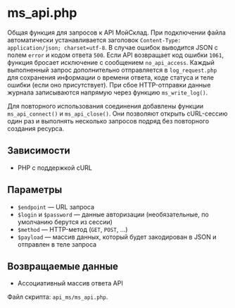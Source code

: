 # ms_api.php

Общая функция для запросов к API МойСклад.
При подключении файла автоматически устанавливается заголовок
`Content-Type: application/json; charset=utf-8`.
В случае ошибок выводится JSON с полем `error` и кодом ответа `500`.
Если API возвращает код ошибки `1061`, функция бросает исключение с сообщением `no_api_access`.
Каждый выполненный запрос дополнительно отправляется в `log_request.php`
для сохранения информации о времени ответа, коде статуса
и теле ошибки (если оно присутствует). При сбое HTTP-отправки данные
журнала записываются напрямую через функцию `ms_write_log()`.

Для повторного использования соединения добавлены функции `ms_api_connect()`
и `ms_api_close()`. Они позволяют открыть cURL-сессию один раз и выполнять
несколько запросов подряд без повторного создания ресурса.

## Зависимости
- PHP с поддержкой cURL

## Параметры
- `$endpoint` — URL запроса
- `$login` и `$password` — данные авторизации (необязательные, по умолчанию берутся из сессии)
- `$method` — HTTP-метод (`GET`, `POST`, ...)
- `$payload` — массив данных, который будет закодирован в JSON и отправлен в теле запроса

## Возвращаемые данные
- Ассоциативный массив ответа API

Файл скрипта: `api_ms/ms_api.php`.
